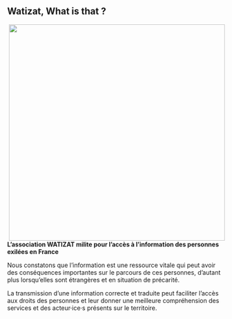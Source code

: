 ## Watizat, What is that ?

<img align="right" width="500" src="https://watizat.org/wp-content/uploads/2022/04/logoSVG.svg?format=jpg&name=large">

**L’association WATIZAT milite pour l’accès à l’information des personnes exilées en France** 

Nous constatons que l’information est une ressource vitale qui peut avoir des conséquences importantes sur le parcours de ces personnes, d’autant plus lorsqu’elles sont étrangères et en situation de précarité. 

La transmission d’une information correcte et traduite peut faciliter l’accès aux droits des personnes et leur donner une meilleure compréhension des services et des acteur·ice·s présents sur le territoire.
